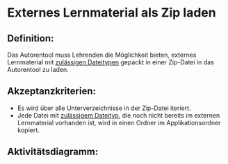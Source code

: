 # Externes Lernmaterial als Zip laden

## Definition:

Das Autorentool muss Lehrenden die Möglichkeit bieten, externes Lernmaterial mit [zulässigen Dateitypen](AWA9018.md)
gepackt in einer Zip-Datei in das Autorentool zu laden.

## Akzeptanzkriterien:

- Es wird über alle Unterverzeichnisse in der Zip-Datei iteriert.
- Jede Datei mit [zulässigem Dateityp](AWA9018.md), die noch nicht bereits im externen Lernmaterial vorhanden ist, wird
in einen Ordner im Applikationsordner kopiert.

## Aktivitätsdiagramm:


